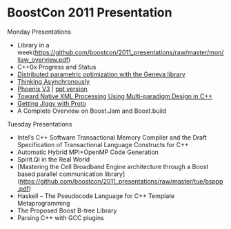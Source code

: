 # BoostCon 2011 Presentation

Monday Presentations

* Library in a week(https://github.com/boostcon/2011_presentations/raw/master/mon/liaw_overview.pdf)
* C++0x Progress and Status
* [Distributed parametric optimization with the Geneva library](https://github.com/boostcon/2011_presentations/raw/master/mon/boostcon2011_geneva.pdf)
* [Thinking Asynchronously](https://github.com/boostcon/2011_presentations/raw/master/mon/thinking_asynchronously.pdf)
* [Phoenix V3](https://github.com/boostcon/2011_presentations/raw/master/mon/phoenix_v3.pdf) | [ppt version](https://github.com/boostcon/2011_presentations/raw/master/mon/phoenix_v3.ppt)
* [Toward Native XML Processing Using Multi-paradigm Design in C++](https://github.com/boostcon/2011_presentations/raw/master/mon/leesa_boostcon.pdf)
* [Getting Jiggy with Proto](https://github.com/MetaScale/boost-con-2011/tree/master/proto)
* A Complete Overview on Boost.Jam and Boost.build

Tuesday Presentations

* Intel’s C++ Software Transactional Memory Compiler and the Draft Specification of Transactional Language Constructs for C++	
* Automatic Hybrid MPI+OpenMP Code Generation
* Spirit.Qi in the Real World	
* [Mastering the Cell Broadband Engine architecture through a Boost based parallel communication library] (https://github.com/boostcon/2011_presentations/raw/master/tue/bsppp.pdf)
* Haskell – The Pseudocode Language for C++ Template Metaprogramming
* The Proposed Boost B-tree Library
* Parsing C++ with GCC plugins
